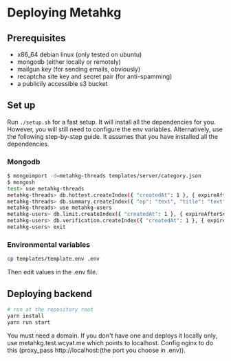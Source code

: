 # Deploying Metahkg

## Prerequisites

- x86_64 debian linux (only tested on ubuntu)
- mongodb (either locally or remotely)
- mailgun key (for sending emails, obviously)
- recaptcha site key and secret pair (for anti-spamming)
- a publicily accessible s3 bucket

## Set up

Run `./setup.sh` for a fast setup. It will install all the dependencies for you.
However, you will still need to configure the env variables.
Alternatively, use the following step-by-step guide. It assumes that you have installed all the dependencies.

### Mongodb

```bash
$ mongoimport -d=metahkg-threads templates/server/category.json
$ mongosh
test> use metahkg-threads
metahkg-threads> db.hottest.createIndex({ "createdAt": 1 }, { expireAfterSeconds: 172800 })
metahkg-threads> db.summary.createIndex({ "op": "text", "title": "text" }) //for text search
metahkg-threads> use metahkg-users
metahkg-users> db.limit.createIndex({ "createdAt": 1 }, { expireAfterSeconds: 86400 })
metahkg-users> db.verification.createIndex({ "createdAt": 1 }, { expireAfterSeconds: 300 })
metahkg-users> exit
```

### Environmental variables

```bash
cp templates/template.env .env
```

Then edit values in the .env file.

## Deploying backend

```bash
# run at the repository root
yarn install
yarn run start
```

You must need a domain. If you don't have one and deploys it locally only,
use metahkg.test.wcyat.me which points to localhost. Config nginx to do this
(proxy_pass http://localhost:(the port you choose in .env)).
